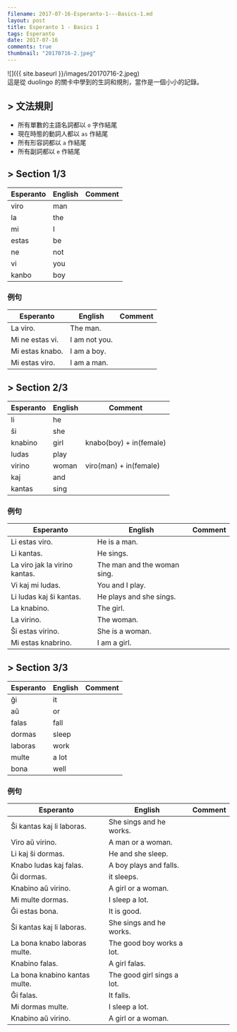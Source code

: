 ```yaml
---
filename: 2017-07-16-Esperanto-1---Basics-1.md
layout: post
title: Esperanto 1 - Basics 1
tags: Esperanto
date: 2017-07-16
comments: true
thumbnail: "20170716-2.jpeg"
---
```


![]({{ site.baseurl }}/images/20170716-2.jpeg)  
這是從 duolingo 的關卡中學到的生詞和規則，當作是一個小小的記錄。

## > 文法規則
* 所有單數的主語名詞都以 `o` 字作結尾
* 現在時態的動詞人都以 `as` 作結尾
* 所有形容詞都以 `a` 作結尾
* 所有副詞都以 `e` 作結尾

## > Section 1/3

|Esperanto|English|Comment|
|---|---|---|
|viro|man||
|la|the||
|mi|I||
|estas|be||
|ne|not||
|vi|you||
|kanbo|boy||

### 例句

|Esperanto|English|Comment|
|---|---|---|
|La viro.|The man.||
|Mi ne estas vi.|I am not you.|
|Mi estas knabo.|I am a boy.||
|Mi estas viro.|I am a man.|

## > Section 2/3

|Esperanto|English|Comment|
|---|---|---|
|li|he||
|ŝi|she||
|knabino|girl|knabo(boy) + in(female)|
|ludas|play||
|virino|woman|viro(man) + in(female)|
|kaj|and||
|kantas|sing||

### 例句

|Esperanto|English|Comment|
|---|---|---|
|Li estas viro.|He is a man.||
|Li kantas.|He sings.||
|La viro jak la virino kantas.|The man and the woman sing.||
|Vi kaj mi ludas.|You and I play.||
|Li ludas kaj ŝi kantas.|He plays and she sings.||
|La knabino.|The girl.||
|La virino.|The woman.||
|Ŝi estas virino.|She is a woman.||
|Mi estas knabrino.|I am a girl.||

## > Section 3/3

|Esperanto|English|Comment|
|---|---|---|
|ĝi|it||
|aŭ|or||
|falas|fall||
|dormas|sleep||
|laboras|work||
|multe|a lot||
|bona|well||

### 例句

|Esperanto|English|Comment|
|---|---|---|
|Ŝi kantas kaj li laboras.|She sings and he works.||
|Viro aŭ virino.|A man or a woman.||
|Li kaj ŝi dormas.|He and she sleep.||
|Knabo ludas kaj falas.|A boy plays and falls.||
|Ĝi dormas.|it sleeps.||
|Knabino aŭ virino.|A girl or a woman.||
|Mi multe dormas.|I sleep a lot.||
|Ĝi estas bona.|It is good.||
|Ŝi kantas kaj li laboras.|She sings and he works.||
|La bona knabo laboras multe.|The good boy works a lot.||
|Knabino falas.|A girl falas.||
|La bona knabino kantas multe.|The good girl sings a lot.||
|Ĝi falas.|It falls.||
|Mi dormas multe.|I sleep a lot.||
|Knabino aŭ virino.|A girl or a woman.||

